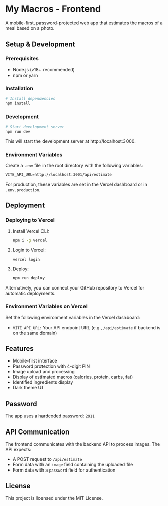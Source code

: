 # My Macros - Frontend

A mobile-first, password-protected web app that estimates the macros of a meal based on a photo.

## Setup & Development

### Prerequisites
- Node.js (v18+ recommended)
- npm or yarn

### Installation

```bash
# Install dependencies
npm install
```

### Development

```bash
# Start development server
npm run dev
```

This will start the development server at http://localhost:3000.

### Environment Variables

Create a `.env` file in the root directory with the following variables:

```
VITE_API_URL=http://localhost:3001/api/estimate
```

For production, these variables are set in the Vercel dashboard or in `.env.production`.

## Deployment

### Deploying to Vercel

1. Install Vercel CLI:
   ```bash
   npm i -g vercel
   ```

2. Login to Vercel:
   ```bash
   vercel login
   ```

3. Deploy:
   ```bash
   npm run deploy
   ```

Alternatively, you can connect your GitHub repository to Vercel for automatic deployments.

### Environment Variables on Vercel

Set the following environment variables in the Vercel dashboard:

- `VITE_API_URL`: Your API endpoint URL (e.g., `/api/estimate` if backend is on the same domain)

## Features

- Mobile-first interface
- Password protection with 4-digit PIN
- Image upload and processing
- Display of estimated macros (calories, protein, carbs, fat)
- Identified ingredients display
- Dark theme UI

## Password

The app uses a hardcoded password: `2911`

## API Communication

The frontend communicates with the backend API to process images. The API expects:
- A POST request to `/api/estimate`
- Form data with an `image` field containing the uploaded file
- Form data with a `password` field for authentication

## License

This project is licensed under the MIT License.